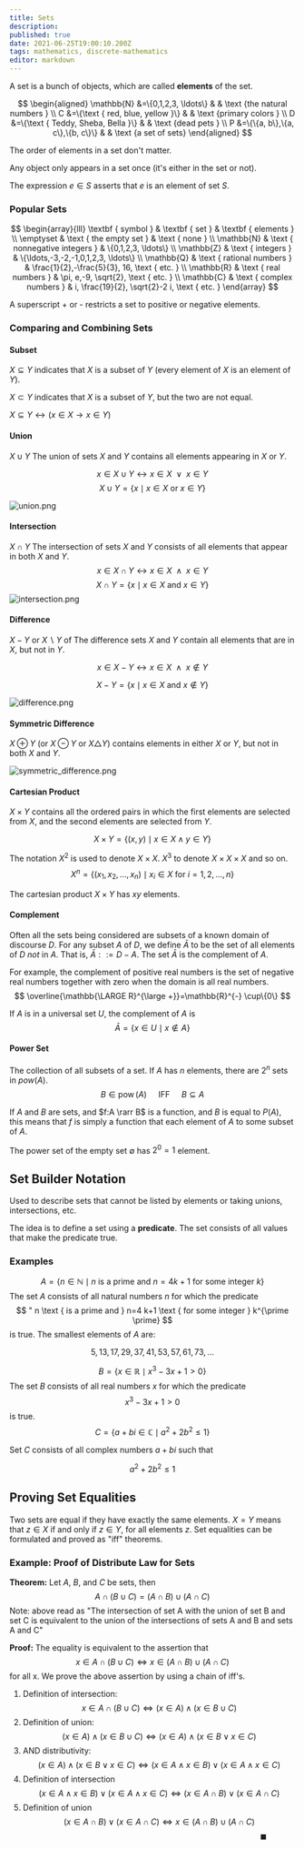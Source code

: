 ```yaml
---
title: Sets
description: 
published: true
date: 2021-06-25T19:00:10.200Z
tags: mathematics, discrete-mathematics
editor: markdown
---
```


A set is a bunch of objects, which are called **elements** of the set. 


$$
\begin{aligned}
\mathbb{N} &=\{0,1,2,3, \ldots\} & & \text {the natural numbers } \\
C &=\{\text { red, blue, yellow }\} & & \text {primary colors } \\
D &=\{\text { Teddy, Sheba, Bella }\} & & \text {dead pets } \\ 
P &=\{\{a, b\},\{a, c\},\{b, c\}\} & & \text {a set of sets}
\end{aligned}
$$

The order of elements in a set don't matter. 

Any object only appears in a set once (it's either in the set or not).

The expression $e \in S$ asserts that $e$ is an element of set $S$.

### Popular Sets

$$
\begin{array}{lll}
\textbf { symbol } & \textbf { set } & \textbf { elements } \\
\emptyset & \text { the empty set } & \text { none } \\
\mathbb{N} & \text { nonnegative integers } & \{0,1,2,3, \ldots\} \\
\mathbb{Z} & \text { integers } & \{\ldots,-3,-2,-1,0,1,2,3, \ldots\} \\
\mathbb{Q} & \text { rational numbers } & \frac{1}{2},-\frac{5}{3}, 16, \text { etc. } \\
\mathbb{R} & \text { real numbers } & \pi, e,-9, \sqrt{2}, \text { etc. } \\
\mathbb{C} & \text { complex numbers } & i, \frac{19}{2}, \sqrt{2}-2 i, \text { etc. }
\end{array}
$$

A superscript + or - restricts a set to positive or negative elements.

### Comparing and Combining Sets

#### Subset 
$X \subseteq Y$ indicates that $X$ is a subset of $Y$ (every element of $X$ is an element of $Y$).

$X \subset Y$ indicates that $X$ is a subset of $Y$, but the two are not equal.

$X \subseteq Y \leftrightarrow (x \in X \longrightarrow x \in Y)$ 
#### Union 
$X \cup Y$ The union of sets $X$ and $Y$ contains all elements appearing in $X$ or $Y$.

$$x \in X \cup Y \leftrightarrow x \in X \medspace \vee \medspace x \in Y$$
$$
X \cup Y=\{x \mid x \in X \text { or } x \in Y\}
$$

![union.png](/union.png)
#### Intersection
$X \cap Y$ The intersection of sets $X$ and $Y$ consists of all elements that appear in both $X$ and $Y$.
$$x \in X \cap Y \leftrightarrow x \in X \medspace \wedge \medspace x \in Y$$
$$
X \cap Y=\{x \mid x \in X \text { and } x \in Y\}
$$
![intersection.png](/intersection.png)
#### Difference
$X-Y$ or $X\backslash Y$ of The difference sets $X$ and $Y$ contain all elements that are in $X$, but not in $Y$.

$$x \in X - Y \leftrightarrow x \in X \medspace \wedge \medspace x \notin Y$$

$$
X-Y=\{x \mid x \in X \text { and } x \notin Y\}
$$

![difference.png](/difference.png)
#### Symmetric Difference
$X \oplus Y$ (or $X \ominus Y$ or $X \triangle Y$) contains elements in either $X$ or $Y$, but not in both $X$ and $Y$.

![symmetric_difference.png](/symmetric_difference.png)
#### Cartesian Product
$X \times Y$ contains all the ordered pairs in which the first elements are selected from $X$, and the second elements are selected from $Y$.

$$X \times Y=\{(x, y) \mid x \in X \wedge y \in Y\}$$

The notation $X^2$ is used to denote $X \times X$. $X^3$ to denote $X \times X \times X$ and so on. 
$$
X^{n}=\left\{\left(x_{1}, x_{2}, \ldots, x_{n}\right) \mid x_{i} \in X \text { for } i=1,2, \ldots, n\right\}
$$

The cartesian product $X \times Y$ has $xy$ elements.
#### Complement 
Often all the sets being considered are subsets of a known domain of discourse $D$. For any subset $A$ of $D$, we define $\bar{A}$ to be the set of all elements of $D$ *not* in $A$. That is, $\bar{A}::=D-A$. The set $\bar{A}$ is the complement of $A$.

For example, the complement of positive real numbers is the set of negative real numbers together with zero when the domain is all real numbers.
$$
\overline{\mathbb{\LARGE R}^{\large +}}=\mathbb{R}^{-} \cup\{0\}
$$

If $A$ is in a universal set $U$, the complement of $A$ is 
$$\bar{A}=\{x \in U \mid x \notin A\}$$
#### Power Set
The collection of all subsets of a set. If $A$ has $n$ elements, there are $2^n$ sets in $pow(A)$.
$$
B \in \operatorname{pow}(A) \quad \text { IFF } \quad B \subseteq A
$$

If $A$ and $B$ are sets, and $f:A \rarr B$ is a function, and $B$ is equal to $P(A)$, this means that $f$ is simply a function that each element of $A$ to some subset of $A$.

The power set of the empty set $\emptyset$ has $2^0=1$ element.


## Set Builder Notation
Used to describe sets that cannot be listed by elements or taking unions, intersections, etc. 

The idea is to define a set using a **predicate**. The set consists of all values that make the predicate true. 

### Examples

$$
A=\{n \in \mathbb{N} \mid n \text { is a prime and } n=4 k+1 \text { for some integer } k\}
$$
The set $A$ consists of all natural numbers $n$ for which the predicate 
$$
" n \text { is a prime and } n=4 k+1 \text { for some integer } k^{\prime \prime}
$$
is true. The smallest elements of $A$ are:

$$
5,13,17,29,37,41,53,57,61,73, \ldots
$$


$$
B=\left\{x \in \mathbb{R} \mid x^{3}-3 x+1>0\right\}
$$
The set $B$ consists of all real numbers $x$ for which the predicate 
$$
x^{3}-3 x+1>0
$$
is true.
$$
C=\left\{a+b i \in \mathbb{C} \mid a^{2}+2 b^{2} \leq 1\right\}
$$

Set $C$ consists of all complex numbers $a+b i$ such that

$$
a^{2}+2 b^{2} \leq 1
$$

## Proving Set Equalities
Two sets are equal if they have exactly the same elements. $X=Y$ means that $z \in X$ if and only if $z \in Y$, for all elements $z$. Set equalities can be formulated and proved as "iff" theorems.

### Example: Proof of Distribute Law for Sets 
**Theorem:** Let $A$, $B$, and $C$ be sets, then 
$$
A \cap(B \cup C)=(A \cap B) \cup(A \cap C)
$$
Note: above read as "The intersection of set A with the union of set B and set C is equivalent to the union of the intersections of sets A and B and sets A and C"

**Proof:** The equality is equivalent to the assertion that 
$$
x \in A \cap(B \cup C) \iff x \in(A \cap B) \cup(A \cap C)
$$
for all x. We prove the above assertion by using a chain of iff's. 

1. Definition of intersection:
$$
x \in A \cap(B \cup C) \iff (x \in A) \wedge (x \in B \cup C)
$$
2. Definition of union:
$$
(x \in A) \wedge (x \in B \cup C) \iff (x \in A) \wedge (x \in B \vee x \in C)
$$
3. AND distributivity:
$$
(x \in A) \wedge (x \in B \vee x \in C) \iff (x \in A \wedge x \in B) \vee (x \in A \wedge x \in C)
$$
4. Definition of intersection
$$
(x \in A \wedge x \in B) \vee (x \in A \wedge x \in C) \iff (x \in A \cap B) \vee (x \in A \cap C)
$$
5. Definition of union
$$
(x \in A \cap B) \vee (x \in A \cap C) \iff x \in(A \cap B) \cup(A \cap C)
$$
$$\hspace{24em} \blacksquare$$